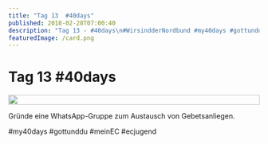```yaml
---
title: "Tag 13  #40days"
published: 2018-02-28T07:00:40
description: "Tag 13 - #40days\n#WirsindderNordbund #my40days #gottunddu #meinEC #ecjugend"
featuredImage: /card.png
---
```


# Tag 13  #40days

<div style="display: grid; grid-template-columns: repeat(1, 1fr); grid-gap: 5px;">
<img src="/old/40DAYS_02-28_IN-tag-13.jpg" alt width="100%">
</div>

Gründe eine WhatsApp-Gruppe zum Austausch von Gebetsanliegen.

#my40days #gottunddu #meinEC #ecjugend